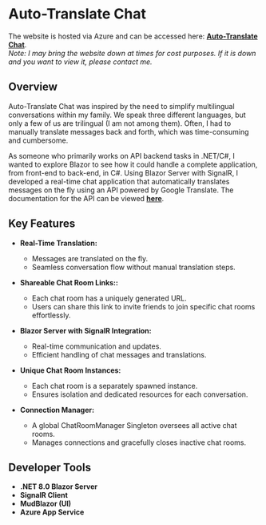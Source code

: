 # Auto-Translate Chat

The website is hosted via Azure and can be accessed here: <strong><a href="https://blazorserverchatroom.azurewebsites.net/">Auto-Translate Chat</a></strong>.
<br>
<i>Note: I may bring the website down at times for cost purposes. If it is down and you want to view it, please contact me.</i>

## Overview

Auto-Translate Chat was inspired by the need to simplify multilingual conversations within my family. We speak three different languages, but only a few of us are trilingual (I am not among them). Often, I had to manually translate messages back and forth, which was time-consuming and cumbersome.

As someone who primarily works on API backend tasks in .NET/C#, I wanted to explore Blazor to see how it could handle a complete application, from front-end to back-end, in C#. Using Blazor Server with SignalR, I developed a real-time chat application that automatically translates messages on the fly using an API powered by Google Translate. The documentation for the API can be viewed <strong><a href="https://github.com/nidhaloff/deep-translator?tab=readme-ov-file">here</a></strong>.

## Key Features

- **Real-Time Translation:**

  - Messages are translated on the fly.
  - Seamless conversation flow without manual translation steps.

- **Shareable Chat Room Links::**

  - Each chat room has a uniquely generated URL.
  - Users can share this link to invite friends to join specific chat rooms effortlessly.

- **Blazor Server with SignalR Integration:**

  - Real-time communication and updates.
  - Efficient handling of chat messages and translations.

- **Unique Chat Room Instances:**

  - Each chat room is a separately spawned instance.
  - Ensures isolation and dedicated resources for each conversation.

- **Connection Manager:**

  - A global ChatRoomManager Singleton oversees all active chat rooms.
  - Manages connections and gracefully closes inactive chat rooms.

## Developer Tools

- **.NET 8.0 Blazor Server**
- **SignalR Client**
- **MudBlazor (UI)**
- **Azure App Service**

<!-- <p align="center"><strong>Screenshots</strong></p>

<p align="center">
  <img src=".placeholder.png" alt="placeholder" width="800" height="500"/>
</p>

<p align="center"><i>Placeholder</i></p>

<p align="center">
  <img src=".placeholder.png" alt="placeholder" width="800" height="600"/>
</p>

<p align="center"><i>Placeholder</i></p> -->
